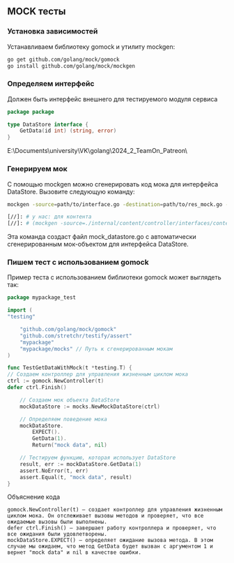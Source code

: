 ## MOCK тесты
### Установка зависимостей

Устанавливаем библиотеку gomock и утилиту mockgen:

``` bash
go get github.com/golang/mock/gomock
go install github.com/golang/mock/mockgen
```

[//]: # (Директория $GOPATH/bin должна в PATH, чтобы использовать mockgen.)

### Определяем интерфейс


Должен быть интерфейс внешнего для тестируемого модуля сервиса

``` go
package package

type DataStore interface {
    GetData(id int) (string, error)
}
```
E:\Documents\university\VK\golang\2024_2_TeamOn_Patreon\
### Генерируем мок

С помощью mockgen можно сгенерировать код мока для интерфейса DataStore. Вызовите следующую команду:
``` bash
mockgen -source=path/to/interface.go -destination=path/to/res_mock.go -package=mock_interfaces

[//]: # у нас: для контента
[//]: # (mockgen -source=./internal/content/controller/interfaces/content_behavior.go -destination=./tests/content/mocks/mock_interfaces/mock_content_service.go -package=./tests/content/mocks/mock_interfaces)
```
Эта команда создаст файл mock_datastore.go с автоматически сгенерированным мок-объектом для интерфейса DataStore.

### Пишем тест с использованием gomock

Пример теста с использованием библиотеки gomock может выглядеть так:

``` go
package mypackage_test

import (
"testing"

    "github.com/golang/mock/gomock"
    "github.com/stretchr/testify/assert"
    "mypackage"
    "mypackage/mocks" // Путь к сгенерированным мокам
)

func TestGetDataWithMock(t *testing.T) {
// Создаем контроллер для управления жизненным циклом мока
ctrl := gomock.NewController(t)
defer ctrl.Finish()

    // Создаем мок объекта DataStore
    mockDataStore := mocks.NewMockDataStore(ctrl)

    // Определяем поведение мока
    mockDataStore.
        EXPECT().
        GetData(1).
        Return("mock data", nil)

    // Тестируем функцию, которая использует DataStore
    result, err := mockDataStore.GetData(1)
    assert.NoError(t, err)
    assert.Equal(t, "mock data", result)
}
```
Объяснение кода

    gomock.NewController(t) — создает контроллер для управления жизненным циклом мока. Он отслеживает вызовы методов и проверяет, что все ожидаемые вызовы были выполнены.
    defer ctrl.Finish() — завершает работу контроллера и проверяет, что все ожидания были удовлетворены.
    mockDataStore.EXPECT() — определяет ожидание вызова метода. В этом случае мы ожидаем, что метод GetData будет вызван с аргументом 1 и вернет "mock data" и nil в качестве ошибки.

